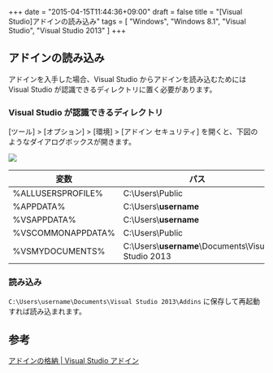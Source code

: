 +++
date = "2015-04-15T11:44:36+09:00"
draft = false
title = "[Visual Studio]アドインの読み込み"
tags = [
    "Windows",
    "Windows 8.1",
    "Visual Studio",
    "Visual Studio 2013"
]
+++

## アドインの読み込み
アドインを入手した場合、Visual Studio からアドインを読み込むためには Visual Studio が認識できるディレクトリに置く必要があります。

### Visual Studio が認識できるディレクトリ
[ツール] > [オプション] > [環境] > [アドイン セキュリティ] を開くと、下図のようなダイアログボックスが開きます。

![](/images/visual-studio-addins-settings/VisualStudioAddinSettings.png)

|変数|パス|
|---|---|
|%ALLUSERSPROFILE%|C:\\Users\\Public|
|%APPDATA%|C:\\Users\\**username**|
|%VSAPPDATA%|C:\\Users\\**username**|
|%VSCOMMONAPPDATA%|C:\\Users\\Public|
|%VSMYDOCUMENTS%|C:\\Users\\**username**\\Documents\\Visual Studio 2013|

### 読み込み
`C:\Users\username\Documents\Visual Studio 2013\Addins` に保存して再起動すれば読み込まれます。

## 参考
[アドインの格納 | Visual Studio アドイン](http://www.kanazawa-net.ne.jp/~pmansato/vs/vs_addin.htm#store)